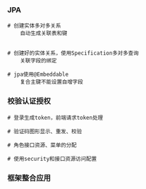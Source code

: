### JPA
```
# 创建实体多对多关系
    自动生成关联表和键
    

# 创建好的实体关系，使用Specification多对多查询
    关联字段的绑定
    
# jpa使用@Embeddable
    复合主键不能设置自增字段

```

### 校验认证授权
```
# 登录生成token，前端请求token处理

# 验证码图形显示、重发、校验

# 角色接口资源、菜单的分配

# 使用security和接口资源访问配置
```

### 框架整合应用
```


```